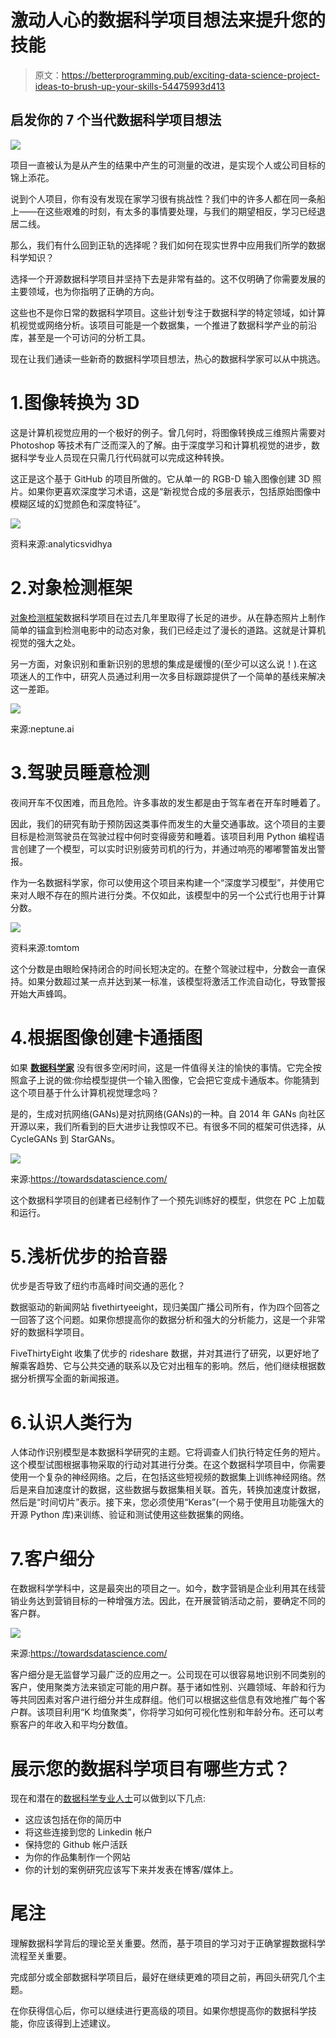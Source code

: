 # 激动人心的数据科学项目想法来提升您的技能

> 原文：<https://betterprogramming.pub/exciting-data-science-project-ideas-to-brush-up-your-skills-54475993d413>

## 启发你的 7 个当代数据科学项目想法

![](img/76ed1b27e89ab03d9da95f74ed08f384.png)

项目一直被认为是从产生的结果中产生的可测量的改进，是实现个人或公司目标的锦上添花。

说到个人项目，你有没有发现在家学习很有挑战性？我们中的许多人都在同一条船上——在这些艰难的时刻，有太多的事情要处理，与我们的期望相反，学习已经退居二线。

那么，我们有什么回到正轨的选择呢？我们如何在现实世界中应用我们所学的数据科学知识？

选择一个开源数据科学项目并坚持下去是非常有益的。这不仅明确了你需要发展的主要领域，也为你指明了正确的方向。

这些也不是你日常的数据科学项目。这些计划专注于数据科学的特定领域，如计算机视觉或网络分析。该项目可能是一个数据集，一个推进了数据科学产业的前沿库，甚至是一个可访问的分析工具。

现在让我们通读一些新奇的数据科学项目想法，热心的数据科学家可以从中挑选。

# 1.图像转换为 3D

这是计算机视觉应用的一个极好的例子。曾几何时，将图像转换成三维照片需要对 Photoshop 等技术有广泛而深入的了解。由于深度学习和计算机视觉的进步，数据科学专业人员现在只需几行代码就可以完成这种转换。

这正是这个基于 GitHub 的项目所做的。它从单一的 RGB-D 输入图像创建 3D 照片。如果你更喜欢深度学习术语，这是“新视觉合成的多层表示，包括原始图像中模糊区域的幻觉颜色和深度特征”。

![](img/ce4cc99c6a6e5c2d3966916dbf6dac84.png)

资料来源:analyticsvidhya

# 2.对象检测框架

[对象检测框架](https://neptune.ai/blog/object-detection-algorithms-and-libraries)数据科学项目在过去几年里取得了长足的进步。从在静态照片上制作简单的锚盒到检测电影中的动态对象，我们已经走过了漫长的道路。这就是计算机视觉的强大之处。

另一方面，对象识别和重新识别的思想的集成是缓慢的(至少可以这么说！).在这项迷人的工作中，研究人员通过利用一次多目标跟踪提供了一个简单的基线来解决这一差距。

![](img/773be0d1aa9959ffe393373217d14b0b.png)

来源:neptune.ai

# 3.驾驶员睡意检测

夜间开车不仅困难，而且危险。许多事故的发生都是由于驾车者在开车时睡着了。

因此，我们的研究有助于预防因这类事件而发生的大量交通事故。这个项目的主要目标是检测驾驶员在驾驶过程中何时变得疲劳和睡着。该项目利用 Python 编程语言创建了一个模型，可以实时识别疲劳司机的行为，并通过响亮的嘟嘟警笛发出警报。

作为一名数据科学家，你可以使用这个项目来构建一个“深度学习模型”，并使用它来对人眼不存在的照片进行分类。不仅如此，该模型中的另一个公式行也用于计算分数。

![](img/c07c011fc6afa95e6c7b7ee336803510.png)

资料来源:tomtom

这个分数是由眼睑保持闭合的时间长短决定的。在整个驾驶过程中，分数会一直保持。如果分数超过某一点并达到某一标准，该模型将激活工作流自动化，导致警报开始大声蜂鸣。

# 4.根据图像创建卡通插图

如果 [**数据科学家**](https://www.dasca.org/data-science-certifications/21-powerful-tips-tricks-and-hacks-for-data-scientist) 没有很多空闲时间，这是一件值得关注的愉快的事情。它完全按照盒子上说的做:你给模型提供一个输入图像，它会把它变成卡通版本。你能猜到这个项目基于什么计算机视觉理念吗？

是的，生成对抗网络(GANs)是对抗网络(GANs)的一种。自 2014 年 GANs 向社区开源以来，我们所看到的巨大进步让我惊叹不已。有很多不同的框架可供选择，从 CycleGANs 到 StarGANs。

![](img/855a571ddac1f38f9c99d236f64de5b0.png)

来源:https://towardsdatascience.com/

这个数据科学项目的创建者已经制作了一个预先训练好的模型，供您在 PC 上加载和运行。

# 5.浅析优步的拾音器

优步是否导致了纽约市高峰时间交通的恶化？

数据驱动的新闻网站 fivethirtyeeight，现归美国广播公司所有，作为四个回答之一回答了这个问题。如果你想提高你的数据分析和强大的分析能力，这是一个非常好的数据科学项目。

FiveThirtyEight 收集了优步的 rideshare 数据，并对其进行了研究，以更好地了解乘客趋势、它与公共交通的联系以及它对出租车的影响。然后，他们继续根据数据分析撰写全面的新闻报道。

# 6.认识人类行为

人体动作识别模型是本数据科学研究的主题。它将调查人们执行特定任务的短片。这个模型试图根据事物采取的行动对其进行分类。在这个数据科学项目中，你需要使用一个复杂的神经网络。之后，在包括这些短视频的数据集上训练神经网络。然后是来自加速度计的数据，这些数据与数据集相关联。首先，转换加速度计数据，然后是“时间切片”表示。接下来，您必须使用“Keras”(一个易于使用且功能强大的开源 Python 库)来训练、验证和测试使用这些数据集的网络。

# 7.客户细分

在数据科学学科中，这是最突出的项目之一。如今，数字营销是企业利用其在线营销业务达到营销目标的一种增强方法。因此，在开展营销活动之前，要确定不同的客户群。

![](img/2c2b47694cb66c2130a1a93a7e181a4d.png)

来源:https://towardsdatascience.com/

客户细分是无监督学习最广泛的应用之一。公司现在可以很容易地识别不同类别的客户，使用聚类方法来锁定可能的用户群。基于诸如性别、兴趣领域、年龄和行为等共同因素对客户进行细分并生成群组。他们可以根据这些信息有效地推广每个客户群。该项目利用“K 均值聚类”，你将学习如何可视化性别和年龄分布。还可以考察客户的年收入和平均分数值。

# 展示您的数据科学项目有哪些方式？

现在和潜在的[数据科学专业人士](https://www.dasca.org)可以做到以下几点:

*   这应该包括在你的简历中
*   将这些连接到您的 Linkedin 帐户
*   保持您的 Github 帐户活跃
*   为你的作品集制作一个网站
*   你的计划的案例研究应该写下来并发表在博客/媒体上。

# 尾注

理解数据科学背后的理论至关重要。然而，基于项目的学习对于正确掌握数据科学流程至关重要。

完成部分或全部数据科学项目后，最好在继续更难的项目之前，再回头研究几个主题。

在你获得信心后，你可以继续进行更高级的项目。如果你想提高你的数据科学技能，你应该得到上述建议。